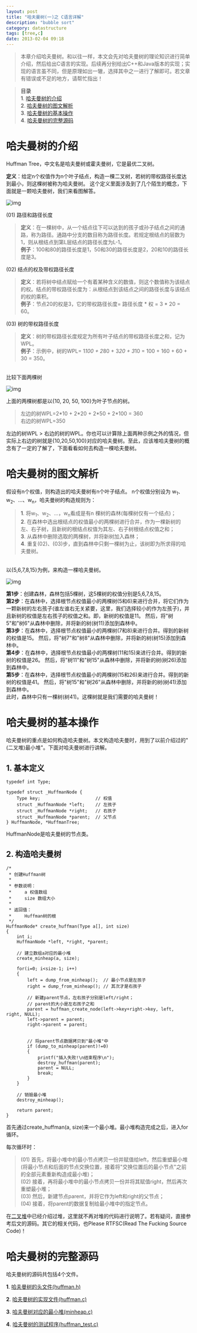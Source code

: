 ```yaml
---
layout: post
title: "哈夫曼树(一)之 C语言详解"
description: "bubble sort"
category: datastructure
tags: [tree,c]
date: 2013-02-04 09:18
---
```



> 本章介绍哈夫曼树。和以往一样，本文会先对哈夫曼树的理论知识进行简单介绍，然后给出C语言的实现。后续再分别给出C++和Java版本的实现；实现的语言虽不同，但是原理如出一辙，选择其中之一进行了解即可。若文章有错误或不足的地方，请帮忙指出！ 

> **目录**  
> **1**. [哈夫曼树的介绍](#anchor1)  
> **2**. [哈夫曼树的图文解析](#anchor2)  
> **3**. [哈夫曼树的基本操作](#anchor3)  
> **4**. [哈夫曼树的完整源码](#anchor4)  




<a name="anchor1"></a>
# 哈夫曼树的介绍

Huffman Tree，中文名是哈夫曼树或霍夫曼树，它是最优二叉树。

**定义**：给定n个权值作为n个叶子结点，构造一棵二叉树，若树的带权路径长度达到最小，则这棵树被称为哈夫曼树。
这个定义里面涉及到了几个陌生的概念，下面就是一颗哈夫曼树，我们来看图解答。


![img](/media/pic/datastruct_algrithm/tree/huffman/01.jpg)


(01) 路径和路径长度

> **定义**：在一棵树中，从一个结点往下可以达到的孩子或孙子结点之间的通路，称为路径。通路中分支的数目称为路径长度。若规定根结点的层数为1，则从根结点到第L层结点的路径长度为L-1。  
> **例子**：100和80的路径长度是1，50和30的路径长度是2，20和10的路径长度是3。

(02) 结点的权及带权路径长度

> **定义**：若将树中结点赋给一个有着某种含义的数值，则这个数值称为该结点的权。结点的带权路径长度为：从根结点到该结点之间的路径长度与该结点的权的乘积。  
> **例子**：节点20的权是3，它的带权路径长度= 路径长度 * 权 = 3 * 20 = 60。

(03) 树的带权路径长度

> **定义**：树的带权路径长度规定为所有叶子结点的带权路径长度之和，记为WPL。  
> **例子**：示例中，树的WPL= 1*100 + 2*80 + 3*20 + 3*10 = 100 + 160 + 60 + 30 = 350。

<br/>
比较下面两棵树

![img](/media/pic/datastruct_algrithm/tree/huffman/02.jpg)

上面的两棵树都是以{10, 20, 50, 100}为叶子节点的树。

> 左边的树WPL=2\*10 + 2\*20 + 2\*50 + 2\*100 = 360  
> 右边的树WPL=350

左边的树WPL > 右边的树的WPL。你也可以计算除上面两种示例之外的情况，但实际上右边的树就是{10,20,50,100}对应的哈夫曼树。至此，应该堆哈夫曼树的概念有了一定的了解了，下面看看如何去构造一棵哈夫曼树。


<a name="anchor2"></a>
# 哈夫曼树的图文解析

假设有n个权值，则构造出的哈夫曼树有n个叶子结点。 n个权值分别设为 w<sub>1</sub>、w<sub>2</sub>、…、w<sub>n</sub>，哈夫曼树的构造规则为：  
> **1**. 将w<sub>1</sub>、w<sub>2</sub>、…，w<sub>n</sub>看成是有n 棵树的森林(每棵树仅有一个结点)；  
> **2**. 在森林中选出根结点的权值最小的两棵树进行合并，作为一棵新树的左、右子树，且新树的根结点权值为其左、右子树根结点权值之和；  
> **3**. 从森林中删除选取的两棵树，并将新树加入森林；  
> **4**. 重复(02)、(03)步，直到森林中只剩一棵树为止，该树即为所求得的哈夫曼树。  

<br/>
以{5,6,7,8,15}为例，来构造一棵哈夫曼树。

![img](/media/pic/datastruct_algrithm/tree/huffman/03.jpg)

**第1步**：创建森林，森林包括5棵树，这5棵树的权值分别是5,6,7,8,15。  
**第2步**：在森林中，选择根节点权值最小的两棵树(5和6)来进行合并，将它们作为一颗新树的左右孩子(谁左谁右无关紧要，这里，我们选择较小的作为左孩子)，并且新树的权值是左右孩子的权值之和。即，新树的权值是11。 然后，将"树5"和"树6"从森林中删除，并将新的树(树11)添加到森林中。  
**第3步**：在森林中，选择根节点权值最小的两棵树(7和8)来进行合并。得到的新树的权值是15。  然后，将"树7"和"树8"从森林中删除，并将新的树(树15)添加到森林中。  
**第4步**：在森林中，选择根节点权值最小的两棵树(11和15)来进行合并。得到的新树的权值是26。  然后，将"树11"和"树15"从森林中删除，并将新的树(树26)添加到森林中。  
**第5步**：在森林中，选择根节点权值最小的两棵树(15和26)来进行合并。得到的新树的权值是41。 然后，将"树15"和"树26"从森林中删除，并将新的树(树41)添加到森林中。  
此时，森林中只有一棵树(树41)。这棵树就是我们需要的哈夫曼树！  



<a name="anchor3"></a>
# 哈夫曼树的基本操作

哈夫曼树的重点是如何构造哈夫曼树。本文构造哈夫曼时，用到了以前介绍过的"(二叉堆)最小堆"。下面对哈夫曼树进行讲解。

## 1. 基本定义

    typedef int Type;

    typedef struct _HuffmanNode {
        Type key;                     // 权值
        struct _HuffmanNode *left;    // 左孩子
        struct _HuffmanNode *right;   // 右孩子
        struct _HuffmanNode *parent;  // 父节点
    } HuffmanNode, *HuffmanTree;

HuffmanNode是哈夫曼树的节点类。


## 2. 构造哈夫曼树

    /*
     * 创建Huffman树
     *
     * 参数说明：
     *     a 权值数组
     *     size 数组大小
     *
     * 返回值：
     *     Huffman树的根
     */
    HuffmanNode* create_huffman(Type a[], int size)
    {
        int i;
        HuffmanNode *left, *right, *parent;

        // 建立数组a对应的最小堆
        create_minheap(a, size);
     
        for(i=0; i<size-1; i++)
        {   
            left = dump_from_minheap();  // 最小节点是左孩子
            right = dump_from_minheap(); // 其次才是右孩子
     
            // 新建parent节点，左右孩子分别是left/right；
            // parent的大小是左右孩子之和
            parent = huffman_create_node(left->key+right->key, left, right, NULL);
            left->parent = parent;
            right->parent = parent;
     

            // 将parent节点数据拷贝到"最小堆"中
            if (dump_to_minheap(parent)!=0)
            {
                printf("插入失败!\n结束程序\n");
                destroy_huffman(parent);
                parent = NULL;
                break;
            }
        }   

        // 销毁最小堆
        destroy_minheap();

        return parent;
    }

首先通过create_huffman(a, size)来一个最小堆。最小堆构造完成之后，进入for循环。

每次循环时：

> (01) 首先，将最小堆中的最小节点拷贝一份并赋值给left，然后重塑最小堆(将最小节点和后面的节点交换位置，接着将"交换位置后的最小节点"之前的全部元素重新构造成最小堆)；  
> (02) 接着，再将最小堆中的最小节点拷贝一份并将其赋值right，然后再次重塑最小堆；  
> (03) 然后，新建节点parent，并将它作为left和right的父节点；  
> (04) 接着，将parent的数据复制给最小堆中的指定节点。  

在[二叉堆][link_binaryheap_c]中已经介绍过堆，这里就不再对堆的代码进行说明了。若有疑问，直接参考后文的源码。其它的相关代码，也Please RTFSC(Read The Fucking Source Code)！


<a name="anchor4"></a>
# 哈夫曼树的完整源码

哈夫曼树的源码共包括4个文件。

**1**. [哈夫曼树的头文件(huffman.h)][link_huffmantree_c_01]

**2**. [哈夫曼树的实现文件(huffman.c)][link_huffmantree_c_02]

**3**. [哈夫曼树对应的最小堆(minheap.c)][link_huffmantree_c_03]

**4**. [哈夫曼树的测试程序(huffman_test.c)][link_huffmantree_c_04]


[link_huffmantree_c_01]: https://github.com/wangkuiwu/datastructs_and_algorithm/blob/master/source/tree/huffman/c/huffman.h
[link_huffmantree_c_02]: https://github.com/wangkuiwu/datastructs_and_algorithm/blob/master/source/tree/huffman/c/huffman.c
[link_huffmantree_c_03]: https://github.com/wangkuiwu/datastructs_and_algorithm/blob/master/source/tree/huffman/c/minheap.c
[link_huffmantree_c_04]: https://github.com/wangkuiwu/datastructs_and_algorithm/blob/master/source/tree/huffman/c/huffman_test.c
[link_binaryheap_c]: http://www.cnblogs.com/skywang12345/p/3610187.html

